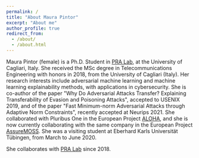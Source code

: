 ```yaml
---
permalink: /
title: "About Maura Pintor"
excerpt: "About me"
author_profile: true
redirect_from: 
  - /about/
  - /about.html
---
```


Maura Pintor (female) is a Ph.D. Student in [PRA Lab](http://pralab.diee.unica.it/en), at the University of Cagliari, Italy. 
She received the MSc degree in Telecommunications Engineering with honors in 
2018, from the University of Cagliari (Italy). 
Her research interests include adversarial 
machine learning and machine learning explainability methods, with 
applications in cybersecurity. She is co-author of the paper \"Why 
Do Adversarial Attacks Transfer? Explaining Transferability of Evasion 
and Poisoning Attacks\", accepted to USENIX 2019, and of the paper 
\"Fast Minimum-norm Adversarial Attacks through Adaptive Norm Constraints\", 
recently accepted at Neurips 2021.
She collaborated with Pluribus One in the European Project 
[ALOHA](https://www.aloha-h2020.eu/), and she is now currently collaborating 
with the same company in the European Project
[AssureMOSS](https://assuremoss.eu/en/). 
She was a visiting student at Eberhard Karls Universität 
Tübingen, from March to June 2020.

She collaborates with [PRA Lab](http://pralab.diee.unica.it/en) since 2018.